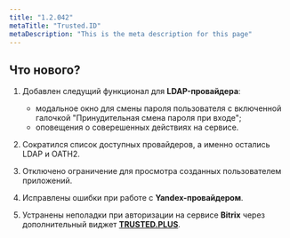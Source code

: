 ```yaml
---
title: "1.2.042"
metaTitle: "Trusted.ID"
metaDescription: "This is the meta description for this page"
---
```


## Что нового?

1. Добавлен следущий функционал для **LDAP-провайдера**:
   
   <!--- авторегистрация в [**Trusted.ID**](https://id.trusted.plus);-->
   - модальное окно для смены пароля пользователя с включенной  галочкой "Принудительная смена пароля при входе";
   - оповещения о соверешенных действиях на сервисе.

2. Сократился список доступных провайдеров, а именно остались LDAP и OATH2.
   
3. Отключено ограничение для просмотра созданных пользователем приложений.

4. Исправлены ошибки при работе с **Yandex-провайдером**.
   
5. Устранены неполадки при авторизации на сервисе **Bitrix** через дополнительный виджет [**TRUSTED.PLUS**](https://id.trusted.plus).
   